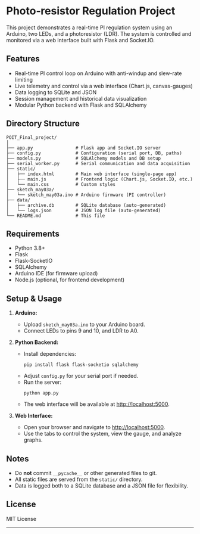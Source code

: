 # Photo‑resistor Regulation Project

This project demonstrates a real-time PI regulation system using an Arduino, two LEDs, and a photoresistor (LDR). The system is controlled and monitored via a web interface built with Flask and Socket.IO.

## Features

- Real-time PI control loop on Arduino with anti-windup and slew-rate limiting
- Live telemetry and control via a web interface (Chart.js, canvas-gauges)
- Data logging to SQLite and JSON
- Session management and historical data visualization
- Modular Python backend with Flask and SQLAlchemy

## Directory Structure

```
POIT_Final_project/
│
├── app.py                # Flask app and Socket.IO server
├── config.py             # Configuration (serial port, DB, paths)
├── models.py             # SQLAlchemy models and DB setup
├── serial_worker.py      # Serial communication and data acquisition
├── static/
│   ├── index.html        # Main web interface (single-page app)
│   ├── main.js           # Frontend logic (Chart.js, Socket.IO, etc.)
│   └── main.css          # Custom styles
├── sketch_may03a/
│   └── sketch_may03a.ino # Arduino firmware (PI controller)
├── data/
│   ├── archive.db        # SQLite database (auto-generated)
│   └── logs.json         # JSON log file (auto-generated)
└── README.md             # This file
```

## Requirements

- Python 3.8+
- Flask
- Flask-SocketIO
- SQLAlchemy
- Arduino IDE (for firmware upload)
- Node.js (optional, for frontend development)

## Setup & Usage

1. **Arduino:**
   - Upload `sketch_may03a.ino` to your Arduino board.
   - Connect LEDs to pins 9 and 10, and LDR to A0.

2. **Python Backend:**
   - Install dependencies:
     ```
     pip install flask flask-socketio sqlalchemy
     ```
   - Adjust `config.py` for your serial port if needed.
   - Run the server:
     ```
     python app.py
     ```
   - The web interface will be available at [http://localhost:5000](http://localhost:5000).

3. **Web Interface:**
   - Open your browser and navigate to [http://localhost:5000](http://localhost:5000).
   - Use the tabs to control the system, view the gauge, and analyze graphs.

## Notes

- Do **not** commit `__pycache__` or other generated files to git.
- All static files are served from the `static/` directory.
- Data is logged both to a SQLite database and a JSON file for flexibility.

## License

MIT License

---

